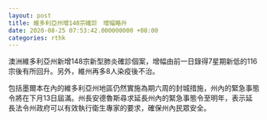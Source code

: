 ```yaml
---
layout: post
title: 維多利亞州增148宗確診　增幅略升
date: 2020-08-25 07:53:42.000000000 +08:00
categories: rthk
---
```


澳洲維多利亞州新增148宗新型肺炎確診個案，增幅由前一日錄得7星期新低的116宗後有所回升。另外，維州再多8人染疫後不治。

包括墨爾本在內的維多利亞州地區仍然實施為期六周的封城措施，州內的緊急事態令將在下月13日屆滿。州長安德魯斯尋求延長州內的緊急事態令至明年，表示延長法令州政府可以有效執行衛生專家的要求，確保州內民眾安全。
